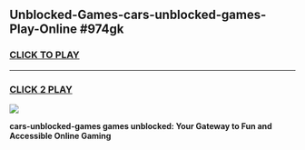 
## Unblocked-Games-cars-unblocked-games-Play-Online #974gk
<h3>
<a href="https://news.freeplayer.one?title=cars-unblocked-games&ref=3">CLICK TO PLAY</a></h3>
<hr>

<h3>
<a href="https://news.freeplayer.one?title=cars-unblocked-games&ref=3">CLICK 2 PLAY</a>
  
</h3>

<a href="https://news.freeplayer.one?title=cars-unblocked-games&ref=3"><img src="https://clearcache.store/games.png"></a>


**cars-unblocked-games games unblocked: Your Gateway to Fun and Accessible Online Gaming**
